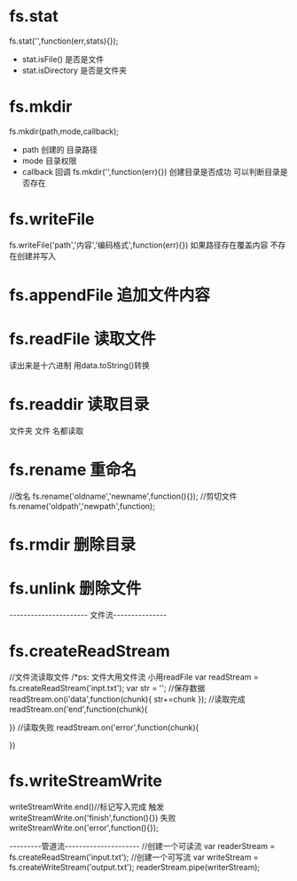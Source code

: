 # fs.stat
fs.stat('',function(err,stats){}); 
- stat.isFile()   是否是文件
- stat.isDirectory  是否是文件夹


# fs.mkdir
fs.mkdir(path,mode,callback);
- path  创建的 目录路径
- mode 目录权限
- callback 回调
fs.mkdir('',function(err){}) 创建目录是否成功  可以判断目录是否存在

# fs.writeFile
fs.writeFile('path','内容','编码格式',function(err){}) 如果路径存在覆盖内容 不存在创建并写入

# fs.appendFile  追加文件内容

# fs.readFile  读取文件
读出来是十六进制 用data.toString()转换
# fs.readdir 读取目录
文件夹 文件 名都读取

# fs.rename 重命名
//改名
fs.rename('oldname','newname',function(){});
//剪切文件
fs.rename('oldpath','newpath',function);


# fs.rmdir 删除目录

# fs.unlink 删除文件
---------------------- 文件流---------------
#  fs.createReadStream   
//文件流读取文件 /*ps: 文件大用文件流  小用readFile
var readStream = fs.createReadStream('inpt.txt');
var  str = ''; //保存数据
readStream.on(i'data',function(chunk){
    str+=chunk
});
//读取完成
readStream.on('end',function(chunk){

})
//读取失败
readStream.on('error',function(chunk){
    
})


# fs.writeStreamWrite
writeStreamWrite.end()//标记写入完成
触发
writeStreamWrite.on('finish',function(){})
失败
writeStreamWrite.on('error',function(){});


---------管道流---------------------
//创建一个可读流
var readerStream = fs.createReadStream('input.txt');
//创建一个可写流
var writeStream = fs.createWriteStream('output.txt');
readerStream.pipe(writerStream);



